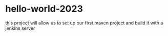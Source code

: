 # hello-world-2023
this project will allow us to set up our first maven project and build it with a jenkins server
